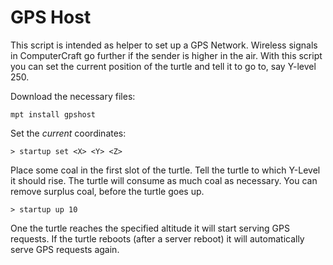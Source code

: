 GPS Host
========

This script is intended as helper to set up a GPS Network.
Wireless signals in ComputerCraft go further if the sender is higher
in the air. With this script you can set the current position of the turtle and
tell it to go to, say Y-level 250. 

Download the necessary files:

```
mpt install gpshost
```

Set the *current* coordinates:
```
> startup set <X> <Y> <Z>
```

Place some coal in the first slot of the turtle. Tell the turtle to
which Y-Level it should rise. The turtle will consume as much coal as 
necessary. You can remove surplus coal, before the turtle goes up.
```
> startup up 10
```

One the turtle reaches the specified altitude it will start serving
GPS requests. If the turtle reboots (after a server reboot) it will
automatically serve GPS requests again.
